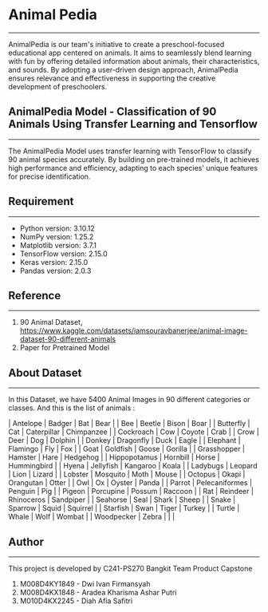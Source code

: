 # Animal Pedia
---
AnimalPedia is our team's initiative to create a preschool-focused educational app centered on animals. It aims to seamlessly blend learning with fun by offering detailed information about animals, their characteristics, and sounds. By adopting a user-driven design approach, AnimalPedia ensures relevance and effectiveness in supporting the creative development of preschoolers.

## AnimalPedia Model - Classification of 90 Animals Using Transfer Learning and Tensorflow
---
The AnimalPedia Model uses transfer learning with TensorFlow to classify 90 animal species accurately. By building on pre-trained models, it achieves high performance and efficiency, adapting to each species' unique features for precise identification. 

## Requirement 
---
- Python  version: 3.10.12
- NumPy version: 1.25.2
- Matplotlib version: 3.7.1
- TensorFlow version: 2.15.0
- Keras version: 2.15.0
- Pandas version: 2.0.3

## Reference
---
1. 90 Animal Dataset, https://www.kaggle.com/datasets/iamsouravbanerjee/animal-image-dataset-90-different-animals
2. Paper for Pretrained Model

## About Dataset
---
In this Dataset, we have 5400 Animal Images in 90 different categories or classes. And this is the list of animals :

| Antelope       | Badger         | Bat            | Bear           |
| Bee            | Beetle         | Bison          | Boar           |
| Butterfly      | Cat            | Caterpillar    | Chimpanzee     |
| Cockroach      | Cow            | Coyote         | Crab           |
| Crow           | Deer           | Dog            | Dolphin        |
| Donkey         | Dragonfly      | Duck           | Eagle          |
| Elephant       | Flamingo       | Fly            | Fox            |
| Goat           | Goldfish       | Goose          | Gorilla        |
| Grasshopper    | Hamster        | Hare           | Hedgehog       |
| Hippopotamus   | Hornbill       | Horse          | Hummingbird    |
| Hyena          | Jellyfish      | Kangaroo       | Koala          |
| Ladybugs       | Leopard        | Lion           | Lizard         |
| Lobster        | Mosquito       | Moth           | Mouse          |
| Octopus        | Okapi          | Orangutan      | Otter          |
| Owl            | Ox             | Oyster         | Panda          |
| Parrot         | Pelecaniformes | Penguin        | Pig            |
| Pigeon         | Porcupine      | Possum         | Raccoon        |
| Rat            | Reindeer       | Rhinoceros     | Sandpiper      |
| Seahorse       | Seal           | Shark          | Sheep          |
| Snake          | Sparrow        | Squid          | Squirrel       |
| Starfish       | Swan           | Tiger          | Turkey         |
| Turtle         | Whale          | Wolf           | Wombat         |
| Woodpecker     | Zebra          |                |                |

## Author
---
This project is developed by C241-PS270 Bangkit Team Product Capstone
1.  M008D4KY1849 - Dwi Ivan Firmansyah
2.  M008D4KX1848 - Aradea Kharisma Ashar Putri 
3.  M010D4KX2245 - Diah Afia Safitri